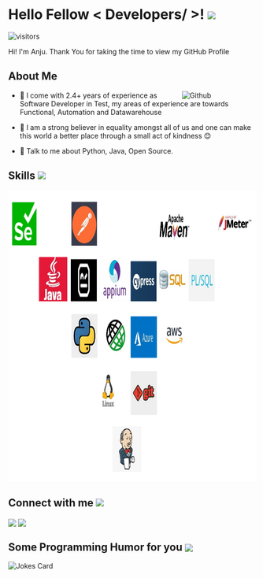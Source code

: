 <h1> Hello Fellow < Developers/ >! <img src = "https://raw.githubusercontent.com/MartinHeinz/MartinHeinz/master/wave.gif" width = 50px> </h1>
<p align='center'>

![visitors](https://visitor-badge.glitch.me/badge?page_id=sarunkurup3.sarunkurup3)

</p>
<div size='20px'> Hi! I'm Anju. Thank You for taking the time to view my GitHub Profile
</div>

<h2> About Me </h2>

<img width="30%" align="right" alt="Github" src="https://github.com/AnjuS7/Arun/Arun_S/blob/master/Arun_Web3.gif" />


- 🔭 I come with 2.4+ years of experience as Software Developer in Test, my areas of experience are towards Functional, Automation and Datawarehouse

- 🌱 I am a strong believer in equality amongst all of us and one can make this world a better place through a small act of kindness 😊

- 💬 Talk to me about Python, Java, Open Source.  

<h2> Skills <img src = "https://media2.giphy.com/media/QssGEmpkyEOhBCb7e1/giphy.gif?cid=ecf05e47a0n3gi1bfqntqmob8g9aid1oyj2wr3ds3mg700bl&rid=giphy.gif" width = 32px> </h2>
<div align="center">
<img width="100%" height = "590px" src="https://github.com/AnjuS7/Arun/blob/c4f4e39216d191b120fee2aa83e3a49a03b176bb/Arun_Collections.PNG" alt="cover" />
</div>


<h2> Connect with me <img src='https://raw.githubusercontent.com/ShahriarShafin/ShahriarShafin/main/Assets/handshake.gif' width="100px"> </h2>
<a href = 'https://www.linkedin.com/in/arun-s-41574b167/'> <img width = '32px' align= 'center' src="https://raw.githubusercontent.com/rahulbanerjee26/githubAboutMeGenerator/main/icons/linked-in-alt.svg"/></a> 
<a href = 'https://www.github.com/sarunkurup3'> <img width = '32px' align= 'center' src="https://raw.githubusercontent.com/rahulbanerjee26/githubAboutMeGenerator/main/icons/github.svg"/></a> 


<h2> Some Programming Humor for you <img align ='center' src='https://media2.giphy.com/media/UQDSBzfyiBKvgFcSTw/giphy.gif?cid=ecf05e47p3cd513axbek3f56ti3jzizq8hincw20jauyyfyw&rid=giphy.gif' width = '32px'></h2>

![Jokes Card](https://readme-jokes.vercel.app/api?theme=default)

